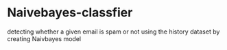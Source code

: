 # Naivebayes-classfier
detecting whether a given email is spam or not using the history dataset by creating Naivbayes model
